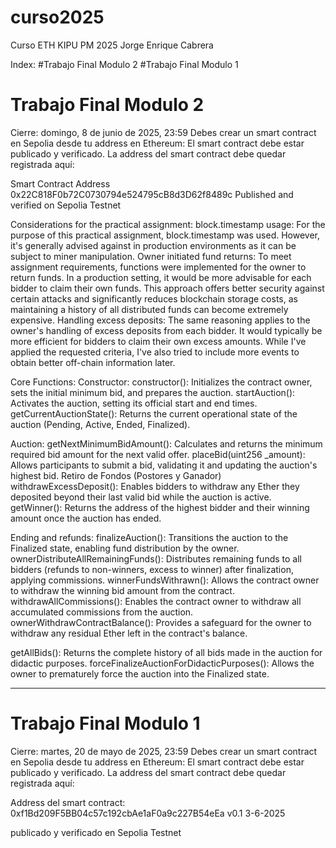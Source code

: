 # curso2025
Curso ETH KIPU PM 2025 Jorge Enrique Cabrera 

Index:
#Trabajo Final Modulo 2
#Trabajo Final Modulo 1

# Trabajo Final Modulo 2
Cierre: domingo, 8 de junio de 2025, 23:59
Debes crear un smart contract en Sepolia desde tu address en Ethereum:
El smart contract debe estar publicado y verificado.
La address del smart contract debe quedar registrada aquí:

Smart Contract Address
0x22C818F0b72C0730794e524795cB8d3D62f8489c
Published and verified on Sepolia Testnet

Considerations for the practical assignment:
block.timestamp usage: For the purpose of this practical assignment, block.timestamp was used. However, it's generally advised against in production environments as it can be subject to miner manipulation.
Owner initiated fund returns: To meet assignment requirements, functions were implemented for the owner to return funds. In a production setting, it would be more advisable for each bidder to claim their own funds. This approach offers better security against certain attacks and significantly reduces blockchain storage costs, as maintaining a history of all distributed funds can become extremely expensive.
Handling excess deposits: The same reasoning applies to the owner's handling of excess deposits from each bidder. It would typically be more efficient for bidders to claim their own excess amounts. 
While I've applied the requested criteria, I've also tried to include more events to obtain better off-chain information later.

Core Functions:
Constructor:
constructor(): Initializes the contract owner, sets the initial minimum bid, and prepares the auction.
startAuction(): Activates the auction, setting its official start and end times.
getCurrentAuctionState(): Returns the current operational state of the auction (Pending, Active, Ended, Finalized).

Auction:
getNextMinimumBidAmount(): Calculates and returns the minimum required bid amount for the next valid offer.
placeBid(uint256 _amount): Allows participants to submit a bid, validating it and updating the auction's highest bid.
Retiro de Fondos (Postores y Ganador)
withdrawExcessDeposit(): Enables bidders to withdraw any Ether they deposited beyond their last valid bid while the auction is active.
getWinner(): Returns the address of the highest bidder and their winning amount once the auction has ended.

Ending and refunds:
finalizeAuction(): Transitions the auction to the Finalized state, enabling fund distribution by the owner.
ownerDistributeAllRemainingFunds(): Distributes remaining funds to all bidders (refunds to non-winners, excess to winner) after finalization, applying commissions.
winnerFundsWithrawn(): Allows the contract owner to withdraw the winning bid amount from the contract.
withdrawAllCommissions(): Enables the contract owner to withdraw all accumulated commissions from the auction.
ownerWithdrawContractBalance(): Provides a safeguard for the owner to withdraw any residual Ether left in the contract's balance.

getAllBids(): Returns the complete history of all bids made in the auction for didactic purposes.
forceFinalizeAuctionForDidacticPurposes(): Allows the owner to prematurely force the auction into the Finalized state.


* * *

# Trabajo Final Modulo 1
Cierre: martes, 20 de mayo de 2025, 23:59
Debes crear un smart contract en Sepolia desde tu address en Ethereum:
El smart contract debe estar publicado y verificado.
La address del smart contract debe quedar registrada aquí:

Address del smart contract:
0xf1Bd209F5BB04c57c192cbAe1aF0a9c227B54eEa v0.1 3-6-2025

publicado y verificado en Sepolia Testnet

